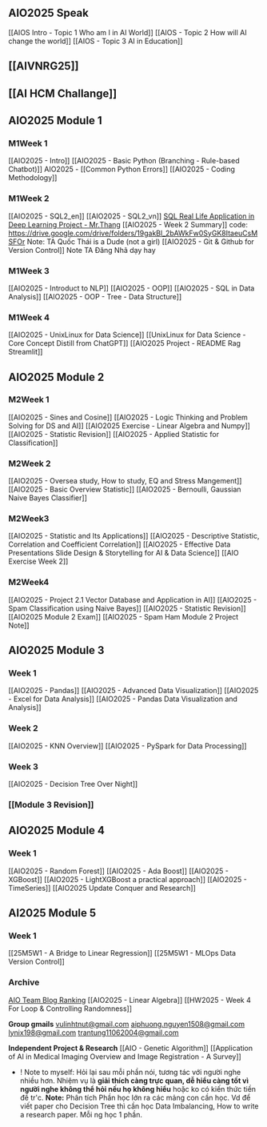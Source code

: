 ## AIO2025 Speak
[[AIOS Intro - Topic 1 Who am I in AI World]]
[[AIOS - Topic 2 How will AI change the world]]
[[AIOS - Topic 3 AI in Education]]

## [[AIVNRG25]]
## [[AI HCM Challange]]

## AIO2025 Module 1 
### M1Week 1
[[AIO2025 - Intro]]
[[AIO2025 - Basic Python (Branching - Rule-based Chatbot)]]
AIO2025 -  [[Common Python Errors]]
[[AIO2025 - Coding Methodology]]

### M1Week 2
[[AIO2025 - SQL2_en]]
[[AIO2025 - SQL2_vn]]
	[SQL Real Life Application in Deep Learning Project - Mr.Thang](https://beryl-freckle-b85.notion.site/AIO2025-Case-Study-Thi-t-K-C-S-D-Li-u-Cho-ng-D-ng-Deep-Learning-T-i-T-p-o-n-C-ng-Ngh-Conne-211302d8792c803180ecccd728194067#211302d8792c802dad98ca82c0d1ab32)
[[AIO2025 - Week 2 Summary]]
	code: https://drive.google.com/drive/folders/19gakBl_2bAWkFw0SyGK8ItaeuCsMSFOr
	Note: TA Quốc Thái is a Dude (not a girl)
[[AIO2025 - Git & Github for Version Control]] 
	Note TA Đăng Nhã dạy hay

### M1Week 3
[[AIO2025 - Introduct to NLP]]
[[AIO2025 - OOP]]
[[AIO2025 - SQL in Data Analysis]]
[[AIO2025 - OOP - Tree - Data Structure]]

### M1Week 4
[[AIO2025 - UnixLinux for Data Science]]
	[[UnixLinux for Data Science - Core Concept Distill  from ChatGPT]]
[[AIO2025 Project - README Rag Streamlit]]


## AIO2025 Module 2
### M2Week 1 
[[AIO2025 - Sines and Cosine]]
[[AIO2025 - Logic Thinking and Problem Solving for DS and AI]]
[[AIO2025 Exercise - Linear Algebra and Numpy]]
[[AIO2025 - Statistic Revision]]
[[AIO2025 - Applied Statistic for Classification]]

### M2Week 2
[[AIO2025 - Oversea study, How to study, EQ and Stress Mangement]]
[[AIO2025 - Basic Overview Statistic]]
[[AIO2025 - Bernoulli, Gaussian Naive Bayes Classifier]]

### M2Week3
[[AIO2025 - Statistic and Its Applications]]
[[AIO2025 - Descriptive Statistic, Correlation and Coefficient Correlation]]
[[AIO2025 - Effective Data Presentations Slide Design & Storytelling for AI & Data Science]]
[[AIO Exercise Week 2]]

### M2Week4
[[AIO2025 - Project 2.1 Vector Database and Application in AI]]
[[AIO2025 - Spam Classification using Naive Bayes]]
[[AIO2025 - Statistic Revision]]
[[AIO2025 Module 2 Exam]]
[[AIO2025 - Spam Ham Module 2 Project Note]]

## AIO2025 Module 3
### Week 1
[[AIO2025 - Pandas]]
[[AIO2025 - Advanced Data Visualization]]
[[AIO2025 - Excel for Data Analysis]]
[[AIO2025 - Pandas Data Visualization and Analysis]]

### Week 2
[[AIO2025 - KNN Overview]]
[[AIO2025 - PySpark for Data Processing]]

### Week 3
[[AIO2025 - Decision Tree Over Night]]

### [[Module 3 Revision]]

## AIO2025 Module 4
### Week 1
[[AIO2025 - Random Forest]]
[[AIO2025 - Ada Boost]]
[[AIO2025 - XGBoost]]
[[AIO2025 - LightXGBoost a practical approach]]
[[AIO2025 - TimeSeries]]
[[AIO2025 Update Conquer and Research]]


## AI2025 Module 5
### Week 1
[[25M5W1 - A Bridge to Linear Regression]]
[[25M5W1 - MLOps Data Version Control]]



### Archive
[AIO Team Blog Ranking](https://docs.google.com/spreadsheets/d/1NTqwUuWt0qKJ1nX65hQvPIq5q8Hi8GHoxrG04fcCrnE/edit?gid=962549817#gid=962549817)
[[AIO2025 - Linear Algebra]]
[[HW2025 - Week 4 For Loop & Controlling Randomness]]


**Group gmails**
vulinhtnut@gmail.com
aiphuong.nguyen1508@gmail.com
lynix198@gmail.com
trantung11062004@gmail.com

**Independent Project & Research**
[[AIO - Genetic Algorithm]]
[[Application of AI in Medical Imaging Overview and Image Registration - A Survey]]
+ ! Note to myself: Hỏi lại sau mỗi phần nói, tương tác với người nghe nhiều hơn. Nhiệm vụ là **giải thích càng trực quan, dễ hiểu càng tốt vì người nghe không thể hỏi nếu họ không hiểu** hoặc ko có kiến thức tiền đề tr'c. 
	**Note:** Phân tích Phần học lớn ra các mảng con cần học. Vd để viết paper cho Decision Tree thì cần học Data Imbalancing, How to write a research paper. Mỗi ng học 1 phần.  
